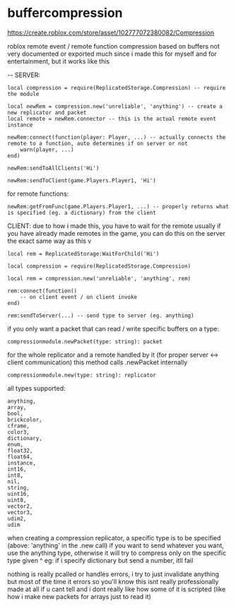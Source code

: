 # buffercompression
https://create.roblox.com/store/asset/102777072380082/Compression

roblox remote event / remote function compression based on buffers
not very documented or exported much since i made this for myself and for entertainment, but it works like this

-- SERVER:

	local compression = require(ReplicatedStorage.Compression) -- require the module

	local newRem = compression.new('unreliable', 'anything') -- create a new replicator and packet
	local remote = newRem.connector -- this is the actual remote event instance

	newRem:connect(function(player: Player, ...) -- actually connects the remote to a function, auto determines if on server or not
		warn(player, ...)
	end)
	
	newRem:sendToAllClients('Hi')
	
	newRem:sendToClient(game.Players.Player1, 'Hi')
	
for remote functions:
	
	newRem:getFromFunc(game.Players.Player1, ...) -- properly returns what is specified (eg. a dictionary) from the client

CLIENT:
due to how i made this, you have to wait for the remote usually
if you have already made remotes in the game, you can do this on the server the exact same way as this v

	local rem = ReplicatedStorage:WaitForChild('Hi')

	local compression = require(ReplicatedStorage.Compression)

	local rem = compression.new('unreliable', 'anything', rem)
	
	rem:connect(function()
		-- on client event / on client invoke
	end)
	
	rem:sendToServer(...) -- send type to server (eg. anything)

 
if you only want a packet that can read / write specific buffers on a type:

	compressionmodule.newPacket(type: string): packet


for the whole replicator and a remote handled by it (for proper server <-> client communication)
this method calls .newPacket internally

	compressionmodule.new(type: string): replicator

all types supported:

	anything,
	array,
	bool,
	brickcolor,
	cframe,
	color3,
	dictionary,
	enum,
	float32,
	float64,
	instance,
	int16,
	int8,
	nil,
	string,
	uint16,
	uint8,
	vector2,
	vector3,
 	udim2,
  	udim

when creating a compression replicator, a specific type is to be specified (above: 'anything' in the .new call)
if you want to send whatever you want, use the anything type, otherwise it will try to compress only on the specific type given
^ eg: if i specify dictionary but send a number, itll fail

nothing is really pcalled or handles errors, i try to just invalidate anything but most of the time it errors so you'll know
this isnt really professionally made at all if u cant tell and i dont really like how some of it is scripted (like how i make new packets for arrays just to read it)
